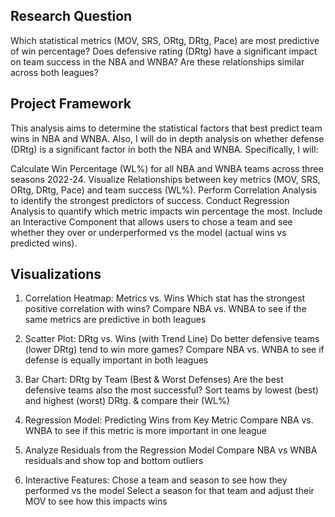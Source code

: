 ## Research Question
Which statistical metrics (MOV, SRS, ORtg, DRtg, Pace) are most predictive of win percentage? Does defensive rating (DRtg) have a significant impact on team success in the NBA and WNBA? Are these relationships similar across both leagues?

## Project Framework
This analysis aims to determine the statistical factors that best predict team wins in NBA and WNBA. Also, I will do in depth analysis on whether defense (DRtg) is a significant factor in both the NBA and WNBA. Specifically, I will:

Calculate Win Percentage (WL%) for all NBA and WNBA teams across three seasons 2022-24.
Visualize Relationships between key metrics (MOV, SRS, ORtg, DRtg, Pace) and team success (WL%).
Perform Correlation Analysis to identify the strongest predictors of success.
Conduct Regression Analysis to quantify which metric impacts win percentage the most.
Include an Interactive Component that allows users to chose a team and see whether they over or underperformed vs the model (actual wins vs predicted wins).

## Visualizations
1) Correlation Heatmap: Metrics vs. Wins
   Which stat has the strongest positive correlation with wins?
   Compare NBA vs. WNBA to see if the same metrics are predictive in both leagues

2) Scatter Plot: DRtg vs. Wins (with Trend Line)
   Do better defensive teams (lower DRtg) tend to win more games?
   Compare NBA vs. WNBA to see if defense is equally important in both leagues

3) Bar Chart: DRtg by Team (Best & Worst Defenses)
   Are the best defensive teams also the most successful?
   Sort teams by lowest (best) and highest (worst) DRtg. & compare their (WL%)
   
4) Regression Model: Predicting Wins from Key Metric
   Compare NBA vs. WNBA to see if this metric is more important in one league

5) Analyze Residuals from the Regression Model
   Compare NBA vs WNBA residuals and show top and bottom outliers 
   
6) Interactive Features:
   Chose a team and season to see how they performed vs the model
   Select a season for that team and adjust their MOV to see how this impacts wins
